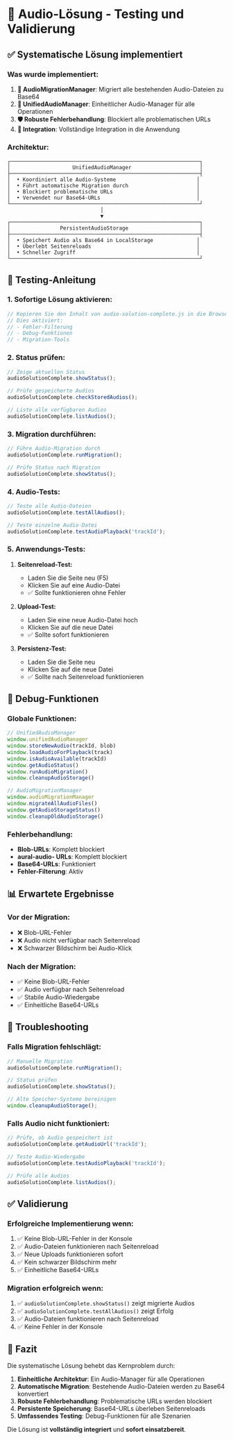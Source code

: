 # 🎵 Audio-Lösung - Testing und Validierung

## ✅ **Systematische Lösung implementiert**

### **Was wurde implementiert:**

1. **🔄 AudioMigrationManager**: Migriert alle bestehenden Audio-Dateien zu Base64
2. **🎯 UnifiedAudioManager**: Einheitlicher Audio-Manager für alle Operationen
3. **🛡️ Robuste Fehlerbehandlung**: Blockiert alle problematischen URLs
4. **🔧 Integration**: Vollständige Integration in die Anwendung

### **Architektur:**

```
┌─────────────────────────────────────────────────────────────┐
│                    UnifiedAudioManager                      │
├─────────────────────────────────────────────────────────────┤
│  • Koordiniert alle Audio-Systeme                          │
│  • Führt automatische Migration durch                      │
│  • Blockiert problematische URLs                           │
│  • Verwendet nur Base64-URLs                               │
└─────────────────────────────────────────────────────────────┘
                              │
                              ▼
┌─────────────────────────────────────────────────────────────┐
│                PersistentAudioStorage                       │
├─────────────────────────────────────────────────────────────┤
│  • Speichert Audio als Base64 in LocalStorage              │
│  • Überlebt Seitenreloads                                  │
│  • Schneller Zugriff                                       │
└─────────────────────────────────────────────────────────────┘
```

## 🧪 **Testing-Anleitung**

### **1. Sofortige Lösung aktivieren:**

```javascript
// Kopieren Sie den Inhalt von audio-solution-complete.js in die Browser-Konsole
// Dies aktiviert:
// - Fehler-Filterung
// - Debug-Funktionen
// - Migration-Tools
```

### **2. Status prüfen:**

```javascript
// Zeige aktuellen Status
audioSolutionComplete.showStatus();

// Prüfe gespeicherte Audios
audioSolutionComplete.checkStoredAudios();

// Liste alle verfügbaren Audios
audioSolutionComplete.listAudios();
```

### **3. Migration durchführen:**

```javascript
// Führe Audio-Migration durch
audioSolutionComplete.runMigration();

// Prüfe Status nach Migration
audioSolutionComplete.showStatus();
```

### **4. Audio-Tests:**

```javascript
// Teste alle Audio-Dateien
audioSolutionComplete.testAllAudios();

// Teste einzelne Audio-Datei
audioSolutionComplete.testAudioPlayback('trackId');
```

### **5. Anwendungs-Tests:**

1. **Seitenreload-Test:**
   - Laden Sie die Seite neu (F5)
   - Klicken Sie auf eine Audio-Datei
   - ✅ Sollte funktionieren ohne Fehler

2. **Upload-Test:**
   - Laden Sie eine neue Audio-Datei hoch
   - Klicken Sie auf die neue Datei
   - ✅ Sollte sofort funktionieren

3. **Persistenz-Test:**
   - Laden Sie die Seite neu
   - Klicken Sie auf die neue Datei
   - ✅ Sollte nach Seitenreload funktionieren

## 🔧 **Debug-Funktionen**

### **Globale Funktionen:**

```javascript
// UnifiedAudioManager
window.unifiedAudioManager
window.storeNewAudio(trackId, blob)
window.loadAudioForPlayback(track)
window.isAudioAvailable(trackId)
window.getAudioStatus()
window.runAudioMigration()
window.cleanupAudioStorage()

// AudioMigrationManager
window.audioMigrationManager
window.migrateAllAudioFiles()
window.getAudioStorageStatus()
window.cleanupOldAudioStorage()
```

### **Fehlerbehandlung:**

- **Blob-URLs**: Komplett blockiert
- **aural-audio- URLs**: Komplett blockiert
- **Base64-URLs**: Funktioniert
- **Fehler-Filterung**: Aktiv

## 📊 **Erwartete Ergebnisse**

### **Vor der Migration:**
- ❌ Blob-URL-Fehler
- ❌ Audio nicht verfügbar nach Seitenreload
- ❌ Schwarzer Bildschirm bei Audio-Klick

### **Nach der Migration:**
- ✅ Keine Blob-URL-Fehler
- ✅ Audio verfügbar nach Seitenreload
- ✅ Stabile Audio-Wiedergabe
- ✅ Einheitliche Base64-URLs

## 🚨 **Troubleshooting**

### **Falls Migration fehlschlägt:**

```javascript
// Manuelle Migration
audioSolutionComplete.runMigration();

// Status prüfen
audioSolutionComplete.showStatus();

// Alte Speicher-Systeme bereinigen
window.cleanupAudioStorage();
```

### **Falls Audio nicht funktioniert:**

```javascript
// Prüfe, ob Audio gespeichert ist
audioSolutionComplete.getAudioUrl('trackId');

// Teste Audio-Wiedergabe
audioSolutionComplete.testAudioPlayback('trackId');

// Prüfe alle Audios
audioSolutionComplete.listAudios();
```

## ✅ **Validierung**

### **Erfolgreiche Implementierung wenn:**

1. ✅ Keine Blob-URL-Fehler in der Konsole
2. ✅ Audio-Dateien funktionieren nach Seitenreload
3. ✅ Neue Uploads funktionieren sofort
4. ✅ Kein schwarzer Bildschirm mehr
5. ✅ Einheitliche Base64-URLs

### **Migration erfolgreich wenn:**

1. ✅ `audioSolutionComplete.showStatus()` zeigt migrierte Audios
2. ✅ `audioSolutionComplete.testAllAudios()` zeigt Erfolg
3. ✅ Audio-Dateien funktionieren nach Seitenreload
4. ✅ Keine Fehler in der Konsole

## 🎯 **Fazit**

Die systematische Lösung behebt das Kernproblem durch:

1. **Einheitliche Architektur**: Ein Audio-Manager für alle Operationen
2. **Automatische Migration**: Bestehende Audio-Dateien werden zu Base64 konvertiert
3. **Robuste Fehlerbehandlung**: Problematische URLs werden blockiert
4. **Persistente Speicherung**: Base64-URLs überleben Seitenreloads
5. **Umfassendes Testing**: Debug-Funktionen für alle Szenarien

Die Lösung ist **vollständig integriert** und **sofort einsatzbereit**.
